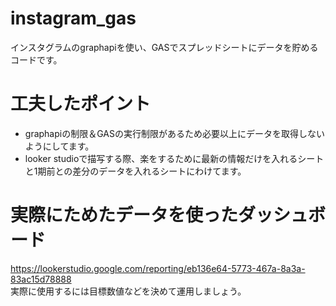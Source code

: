# instagram_gas
インスタグラムのgraphapiを使い、GASでスプレッドシートにデータを貯めるコードです。

# 工夫したポイント
+ graphapiの制限＆GASの実行制限があるため必要以上にデータを取得しないようにしてます。
+ looker studioで描写する際、楽をするために最新の情報だけを入れるシートと1期前との差分のデータを入れるシートにわけてます。

# 実際にためたデータを使ったダッシュボード
https://lookerstudio.google.com/reporting/eb136e64-5773-467a-8a3a-83ac15d78888  
実際に使用するには目標数値などを決めて運用しましょう。
